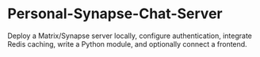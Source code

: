 # Personal-Synapse-Chat-Server
Deploy a Matrix/Synapse server locally, configure authentication, integrate Redis caching, write a Python module, and optionally connect a frontend.
